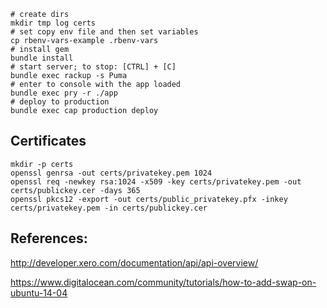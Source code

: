 ```shell
# create dirs
mkdir tmp log certs
# set copy env file and then set variables
cp rbenv-vars-example .rbenv-vars
# install gem
bundle install
# start server; to stop: [CTRL] + [C]
bundle exec rackup -s Puma
# enter to console with the app loaded
bundle exec pry -r ./app
# deploy to production
bundle exec cap production deploy
```

Certificates
------------

```shell
mkdir -p certs
openssl genrsa -out certs/privatekey.pem 1024
openssl req -newkey rsa:1024 -x509 -key certs/privatekey.pem -out certs/publickey.cer -days 365
openssl pkcs12 -export -out certs/public_privatekey.pfx -inkey certs/privatekey.pem -in certs/publickey.cer
```



References:
-----------

http://developer.xero.com/documentation/api/api-overview/

https://www.digitalocean.com/community/tutorials/how-to-add-swap-on-ubuntu-14-04


